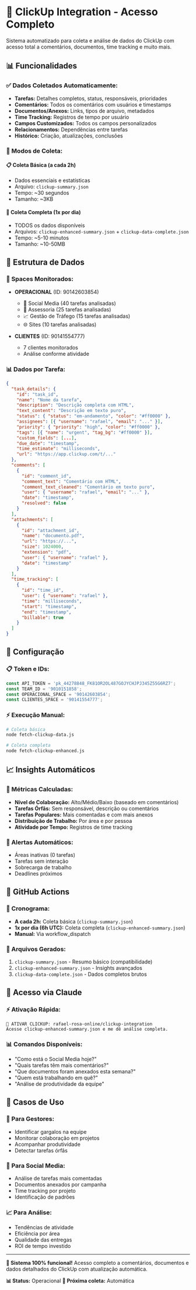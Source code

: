 # 🚀 ClickUp Integration - Acesso Completo

Sistema automatizado para coleta e análise de dados do ClickUp com acesso total a comentários, documentos, time tracking e muito mais.

## 📊 Funcionalidades

### ✅ Dados Coletados Automaticamente:
- **Tarefas:** Detalhes completos, status, responsáveis, prioridades
- **Comentários:** Todos os comentários com usuários e timestamps
- **Documentos/Anexos:** Links, tipos de arquivo, metadados
- **Time Tracking:** Registros de tempo por usuário
- **Campos Customizados:** Todos os campos personalizados
- **Relacionamentos:** Dependências entre tarefas
- **Histórico:** Criação, atualizações, conclusões

### 🔄 Modos de Coleta:

#### 📋 **Coleta Básica (a cada 2h)**
- Dados essenciais e estatísticas
- Arquivo: `clickup-summary.json`
- Tempo: ~30 segundos
- Tamanho: ~3KB

#### 🚀 **Coleta Completa (1x por dia)**
- TODOS os dados disponíveis
- Arquivos: `clickup-enhanced-summary.json` + `clickup-data-complete.json`
- Tempo: ~5-10 minutos
- Tamanho: ~10-50MB

## 🎯 Estrutura de Dados

### 📁 Spaces Monitorados:
- **OPERACIONAL** (ID: 90142603854)
  - 🎨 Social Media (40 tarefas analisadas)
  - 📝 Assessoria (25 tarefas analisadas)
  - 📈 Gestão de Tráfego (15 tarefas analisadas)
  - 🌐 Sites (10 tarefas analisadas)

- **CLIENTES** (ID: 90141554777)
  - 7 clientes monitorados
  - Análise conforme atividade

### 📊 Dados por Tarefa:
```json
{
  "task_details": {
    "id": "task_id",
    "name": "Nome da tarefa",
    "description": "Descrição completa com HTML",
    "text_content": "Descrição em texto puro",
    "status": { "status": "em-andamento", "color": "#ff0000" },
    "assignees": [{ "username": "rafael", "email": "..." }],
    "priority": { "priority": "high", "color": "#ff0000" },
    "tags": [{ "name": "urgent", "tag_bg": "#ff0000" }],
    "custom_fields": [...],
    "due_date": "timestamp",
    "time_estimate": "milliseconds",
    "url": "https://app.clickup.com/t/..."
  },
  "comments": [
    {
      "id": "comment_id", 
      "comment_text": "Comentário com HTML",
      "comment_text_cleaned": "Comentário em texto puro",
      "user": { "username": "rafael", "email": "..." },
      "date": "timestamp",
      "resolved": false
    }
  ],
  "attachments": [
    {
      "id": "attachment_id",
      "name": "documento.pdf", 
      "url": "https://...",
      "size": 1024000,
      "extension": "pdf",
      "user": { "username": "rafael" },
      "date": "timestamp"
    }
  ],
  "time_tracking": [
    {
      "id": "time_id",
      "user": { "username": "rafael" },
      "time": "milliseconds",
      "start": "timestamp",
      "end": "timestamp",
      "billable": true
    }
  ]
}
```

## 🔧 Configuração

### 📋 Token e IDs:
```javascript
const API_TOKEN = 'pk_44278848_FK81OR2OL487GOJYCHJPJ345Z55G6RZ7';
const TEAM_ID = '9010151858';
const OPERACIONAL_SPACE = '90142603854';
const CLIENTES_SPACE = '90141554777';
```

### ⚡ Execução Manual:
```bash
# Coleta básica
node fetch-clickup-data.js

# Coleta completa
node fetch-clickup-enhanced.js
```

## 📈 Insights Automáticos

### 🎯 Métricas Calculadas:
- **Nível de Colaboração:** Alto/Médio/Baixo (baseado em comentários)
- **Tarefas Órfãs:** Sem responsável, descrição ou comentários
- **Tarefas Populares:** Mais comentadas e com mais anexos
- **Distribuição de Trabalho:** Por área e por pessoa
- **Atividade por Tempo:** Registros de time tracking

### 🚨 Alertas Automáticos:
- Áreas inativas (0 tarefas)
- Tarefas sem interação
- Sobrecarga de trabalho
- Deadlines próximos

## 🔄 GitHub Actions

### 📅 Cronograma:
- **A cada 2h:** Coleta básica (`clickup-summary.json`)
- **1x por dia (6h UTC):** Coleta completa (`clickup-enhanced-summary.json`)
- **Manual:** Via workflow_dispatch

### 📁 Arquivos Gerados:
1. `clickup-summary.json` - Resumo básico (compatibilidade)
2. `clickup-enhanced-summary.json` - Insights avançados
3. `clickup-data-complete.json` - Dados completos brutos

## 🤖 Acesso via Claude

### ⚡ Ativação Rápida:
```
🔐 ATIVAR CLICKUP: rafael-rosa-online/clickup-integration
Acesse clickup-enhanced-summary.json e me dê análise completa.
```

### 📊 Comandos Disponíveis:
- "Como está o Social Media hoje?"
- "Quais tarefas têm mais comentários?"
- "Que documentos foram anexados esta semana?"
- "Quem está trabalhando em quê?"
- "Análise de produtividade da equipe"

## 🎯 Casos de Uso

### 👥 Para Gestores:
- Identificar gargalos na equipe
- Monitorar colaboração em projetos
- Acompanhar produtividade
- Detectar tarefas órfãs

### 🎨 Para Social Media:
- Análise de tarefas mais comentadas
- Documentos anexados por campanha
- Time tracking por projeto
- Identificação de padrões

### 📈 Para Análise:
- Tendências de atividade
- Eficiência por área
- Qualidade das entregas
- ROI de tempo investido

---

**🎉 Sistema 100% funcional!** 
Acesso completo a comentários, documentos e dados detalhados do ClickUp com atualização automática.

**📊 Status:** Operacional
**🔄 Próxima coleta:** Automática